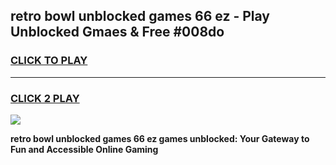 
## retro bowl unblocked games 66 ez - Play Unblocked Gmaes & Free #008do
<h3>
<a href="https://premium.freeplayer.one?title=retro_bowl_unblocked_games_66_ez&ref=03M">CLICK TO PLAY</a></h3>
<hr>

<h3>
<a href="https://premium.freeplayer.one?title=retro_bowl_unblocked_games_66_ez&ref=03M">CLICK 2 PLAY</a>
  
</h3>

<a href="https://premium.freeplayer.one?title=retro_bowl_unblocked_games_66_ez&ref=03M"><img src="https://clearcache.store/games.png"></a>


**retro bowl unblocked games 66 ez games unblocked: Your Gateway to Fun and Accessible Online Gaming**
